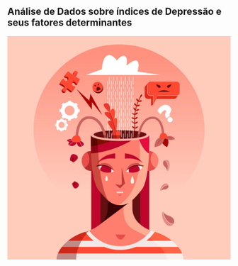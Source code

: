 ## Análise de Dados sobre índices de Depressão e seus fatores determinantes
<img src = "Arquivos/depressao.jpg">
